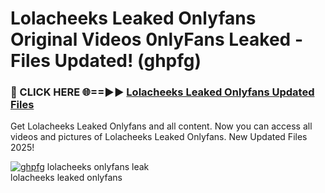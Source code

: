 # Lolacheeks Leaked Onlyfans Original Videos 0nlyFans Leaked - Files Updated! (ghpfg)

<h3>🔴 CLICK HERE 🌐==►► <a href="https://tinyurl.com/2jnfzry5" rel="nofollow">Lolacheeks Leaked Onlyfans Updated Files</a></h3>

Get Lolacheeks Leaked Onlyfans and all content. Now you can access all videos and pictures of Lolacheeks Leaked Onlyfans. New Updated Files 2025!

[![ghpfg](https://i.imgur.com/GyGTBgg.gif)](https://tinyurl.com/2jnfzry5)
lolacheeks onlyfans leak<br>
lolacheeks leaked onlyfans